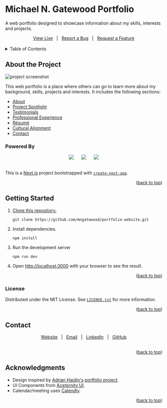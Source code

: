 <a id="top"></a>

<!-- Project Overview -->
<h1>Michael N. Gatewood Portfolio</h1>
<p>A web portfolio designed to showcase information about my skills, interests and projects.</p>

<div align="center">
	<a href="https://www.mngatewood.com">View Live</a>
	&nbsp;&nbsp;|&nbsp;&nbsp;
	<a href="https://github.com/mngatewood/portfolio-website/issues/new?labels=bug">Report a Bug</a>
	&nbsp;&nbsp;|&nbsp;&nbsp;
	<a href="https://github.com/mngatewood/portfolio-website/issues/new?labels=feature">Request a Feature</a>
</div>
<br>

<!-- Table of Contents -->
<details>
	<summary>Table of Contents</summary>
	<ol>
		<li><a href="#about">About the Project</a></li>
		<li><a href="#getting-started">Getting Started</a></li>
		<li><a href="#license">License</a></li>
		<li><a href="#contact">Contact</a></li>
		<li><a href="#acknowledgments">Acknowledgments</a></li>
	</ol>
</details>

<!-- About -->
<h2 id="about">About the Project</h2>

<img src="https://www.mngatewood.com/screenshot-portfolio-website-hires.png" alt="project screenshot">
<br>

<p>This web portfolio is a place where others can go to learn more about my background, skills, projects and interests.  It includes the following sections:</p>

<ul>
	<li><a href="https://www.mngatewood.com/#about">About</a></li>
	<li><a href="https://www.mngatewood.com/#projects">Project Spotlight</a></li>
	<li><a href="https://www.mngatewood.com/#testimonials">Testimonials</a></li>
	<li><a href="https://www.mngatewood.com/#experience">Professional Experience</a></li>
	<li><a href="https://www.mngatewood.com/#resume">Résumé</a></li>
	<li><a href="https://www.mngatewood.com/#alignment">Cultural Alignment</a></li>
	<li><a href="https://www.mngatewood.com/#footer">Contact</a></li>
</ul>

<h3 id="powered-by">Powered By</h3>

<div align="center">
	<img src="https://img.shields.io/badge/next.js-black?style=for-the-badge&logo=nextdotjs" />
	&nbsp;&nbsp;&nbsp;&nbsp;
	<img src="https://img.shields.io/badge/tailwind_css-black?style=for-the-badge&logo=tailwindcss" />
	&nbsp;&nbsp;&nbsp;&nbsp;
	<img src="https://img.shields.io/badge/framer_motion-black?style=for-the-badge&logo=framer" />
</div>
<br>
<p>This is a <a href="https://nextjs.org">Next.js</a> project bootstrapped with <a href="https://nextjs.org/docs/app/api-reference/cli/create-next-app"><code>create-next-app</code></a>.</p>

<p align="right">(<a href="#top">back to top</a>)</p>

<!-- Getting Started -->
<h2 id="getting-started">Getting Started</h2>
<ol>
	<li>
		<p>
			<a href="https://docs.github.com/en/repositories/creating-and-managing-repositories/cloning-a-repository">Clone this repository.</a>
		</p>
		<pre><code>git clone https://github.com/mngatewood/portfolio-website.git</code></pre>
	</li>
	<li>
		<p>Install dependencies.</p>
		<pre><code>npm install</code></pre>
	</li>
	<li>
		<p>Run the development server</p>
		<pre><code>npm run dev</code></pre>
	</li>
	<li>
		<p>Open <a href="http://localhost:3000">http://localhost:3000</a> with your browser to see the result.</p>
	</li>
</ol>

<p align="right">(<a href="#top">back to top</a>)</p>

<h3>License</h3>

<p>Distributed under the MIT License. See <a href="https://github.com/mngatewood/portfolio-website/blob/main/license.txt"><code>LICENSE.txt</code></a> for more information.</p>

<p align="right">(<a href="#top">back to top</a>)</p>

<h2>Contact</h2>

<div align="center">
	<a href="https://www.mngatewood.com">Website</a>
	&nbsp;&nbsp;|&nbsp;&nbsp;
	<a href="mailto:michael@mngatewood.com">Email</a>
	&nbsp;&nbsp;|&nbsp;&nbsp;
	<a href="https://www.linkedin.com/in/mngatewood/">LinkedIn</a>
	&nbsp;&nbsp;|&nbsp;&nbsp;
	<a href="https://github.com/mngatewood">GitHub</a>
</div>
<br>

<p align="right">(<a href="#top">back to top</a>)</p>

<h2 id="acknowledgments">Acknowledgments</h2>

<ul>
	<li>Design inspired by <a href="https://github.com/adrianhajdin/">Adrian Hajdin's</a> <a href="https://github.com/adrianhajdin/portfolio">portfolio project</a>.</li>
	<li>UI Components from <a href="https://ui.aceternity.com/">Aceternity UI</a>.</li>
	<li>Calendar/meeting uses <a href="https://calendly.com/">Calendly</a>.</li>
</ul>

<p align="right">(<a href="#top">back to top</a>)</p>
